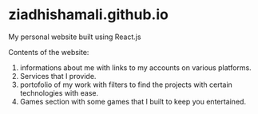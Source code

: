 # ziadhishamali.github.io
My personal website built using React.js


Contents of the website:

1) informations about me with links to my accounts on various platforms.
2) Services that I provide.
3) portofolio of my work with filters to find the projects with certain technologies with ease.
4) Games section with some games that I built to keep you entertained.
